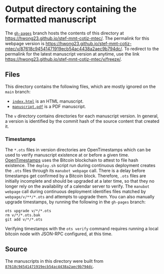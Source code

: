 # Output directory containing the formatted manuscript

The [`gh-pages`](https://github.com/hwong23/stef-mmt-cotiz-mtec/tree/gh-pages) branch hosts the contents of this directory at <https://hwong23.github.io/stef-mmt-cotiz-mtec/>.
The permalink for this webpage version is <https://hwong23.github.io/stef-mmt-cotiz-mtec/v/87618c94541471919ecb54ac4438a2aec9b794dc/>.
To redirect to the permalink for the latest manuscript version at anytime, use the link <https://hwong23.github.io/stef-mmt-cotiz-mtec/v/freeze/>.

## Files

This directory contains the following files, which are mostly ignored on the `main` branch:

+ [`index.html`](index.html) is an HTML manuscript.
+ [`manuscript.pdf`](manuscript.pdf) is a PDF manuscript.

The `v` directory contains directories for each manuscript version.
In general, a version is identified by the commit hash of the source content that created it.

### Timestamps

The `*.ots` files in version directories are OpenTimestamps which can be used to verify manuscript existence at or before a given time.
[OpenTimestamps](https://opentimestamps.org/) uses the Bitcoin blockchain to attest to file hash existence.
The `deploy.sh` script run during continuous deployment creates the `.ots` files through its `manubot webpage` call.
There is a delay before timestamps get confirmed by a Bitcoin block.
Therefore, `.ots` files are initially incomplete and should be upgraded at a later time, so that they no longer rely on the availability of a calendar server to verify.
The `manubot webpage` call during continuous deployment identifies files matched by `webpage/v/**/*.ots` and attempts to upgrade them.
You can also manually upgrade timestamps, by running the following in the `gh-pages` branch:

```shell
ots upgrade v/*/*.ots
rm v/*/*.ots.bak
git add v/*/*.ots
```

Verifying timestamps with the `ots verify` command requires running a local bitcoin node with JSON-RPC configured, at this time.

## Source

The manuscripts in this directory were built from
[`87618c94541471919ecb54ac4438a2aec9b794dc`](https://github.com/hwong23/stef-mmt-cotiz-mtec/commit/87618c94541471919ecb54ac4438a2aec9b794dc).
